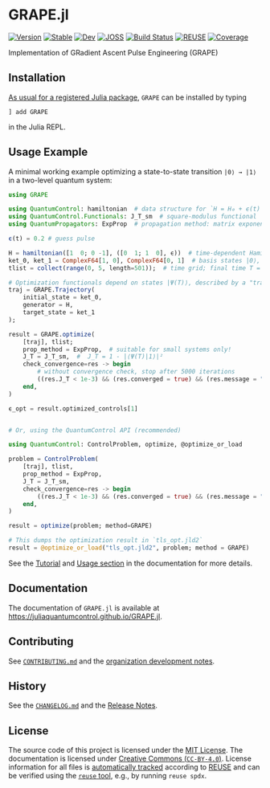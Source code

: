 <!--
SPDX-FileCopyrightText: © 2025 Michael Goerz <mail@michaelgoerz.net>

SPDX-License-Identifier: CC-BY-4.0
-->

# GRAPE.jl

[![Version](https://juliahub.com/docs/General/GRAPE/stable/version.svg)](https://juliahub.com/ui/Packages/General/GRAPE)
[![Stable](https://img.shields.io/badge/docs-stable-blue.svg)](https://juliaquantumcontrol.github.io/GRAPE.jl/)
[![Dev](https://img.shields.io/badge/docs-dev-blue.svg)](https://juliaquantumcontrol.github.io/GRAPE.jl/dev)
[![JOSS](https://joss.theoj.org/papers/25e7a240c129459ad160dd3fb9d009d8/status.svg)](https://joss.theoj.org/papers/25e7a240c129459ad160dd3fb9d009d8)
[![Build Status](https://github.com/JuliaQuantumControl/GRAPE.jl/workflows/CI/badge.svg)](https://github.com/JuliaQuantumControl/GRAPE.jl/actions)
[![REUSE](https://github.com/JuliaQuantumControl/GRAPE.jl/actions/workflows/REUSE.yml/badge.svg)](https://github.com/JuliaQuantumControl/GRAPE.jl/actions/workflows/REUSE.yml)
[![Coverage](https://codecov.io/gh/JuliaQuantumControl/GRAPE.jl/branch/master/graph/badge.svg)](https://codecov.io/gh/JuliaQuantumControl/GRAPE.jl)

Implementation of GRadient Ascent Pulse Engineering (GRAPE)

## Installation

[As usual for a registered Julia package](https://docs.julialang.org/en/v1/stdlib/Pkg/), `GRAPE` can be installed by typing

```
] add GRAPE
```

in the Julia REPL.

## Usage Example

A minimal working example optimizing a state-to-state transition `|0⟩ → |1⟩` in a two-level quantum system:

```julia
using GRAPE

using QuantumControl: hamiltonian  # data structure for `H = H₀ + ϵ(t) H₁`
using QuantumControl.Functionals: J_T_sm  # square-modulus functional
using QuantumPropagators: ExpProp  # propagation method: matrix exponentiation

ϵ(t) = 0.2 # guess pulse

H = hamiltonian([1  0; 0 -1], ([0  1; 1  0], ϵ))  # time-dependent Hamiltonian
ket_0, ket_1 = ComplexF64[1, 0], ComplexF64[0, 1]  # basis states |0⟩, |1⟩
tlist = collect(range(0, 5, length=501));  # time grid; final time T = 5.0

# Optimization functionals depend on states |Ψ(T)⟩, described by a "trajectory"
traj = GRAPE.Trajectory(
    initial_state = ket_0,
    generator = H,
    target_state = ket_1
);

result = GRAPE.optimize(
    [traj], tlist;
    prop_method = ExpProp,  # suitable for small systems only!
    J_T = J_T_sm,  #  J_T = 1 - |⟨Ψ(T)|1⟩|²
    check_convergence=res -> begin
        # without convergence check, stop after 5000 iterations
        ((res.J_T < 1e-3) && (res.converged = true) && (res.message = "J_T < 10⁻³"))
    end,
)

ϵ_opt = result.optimized_controls[1]


# Or, using the QuantumControl API (recommended)

using QuantumControl: ControlProblem, optimize, @optimize_or_load

problem = ControlProblem(
    [traj], tlist,
    prop_method = ExpProp,
    J_T = J_T_sm,
    check_convergence=res -> begin
        ((res.J_T < 1e-3) && (res.converged = true) && (res.message = "J_T < 10⁻³"))
    end,
)

result = optimize(problem; method=GRAPE)

# This dumps the optimization result in `tls_opt.jld2`
result = @optimize_or_load("tls_opt.jld2", problem; method = GRAPE)
```

See the [Tutorial](https://juliaquantumcontrol.github.io/GRAPE.jl/stable/tutorial/) and [Usage section](https://juliaquantumcontrol.github.io/GRAPE.jl/stable/usage/) in the documentation for more details.

## Documentation

The documentation of `GRAPE.jl` is available at <https://juliaquantumcontrol.github.io/GRAPE.jl>.

## Contributing

See [`CONTRIBUTING.md`](https://github.com/JuliaQuantumControl/.github/blob/master/CONTRIBUTING.md#contributing-to-juliaquantumcontrol-packages) and the [organization development notes](https://github.com/JuliaQuantumControl#development).


[`QuantumControl.jl`]: https://github.com/JuliaQuantumControl/QuantumControl.jl#readme
[JuliaQuantumControl]: https://github.com/JuliaQuantumControl

## History

See the [`CHANGELOG.md`](CHANGELOG.md) and the [Release Notes](https://github.com/JuliaQuantumControl/GRAPE.jl/releases).

## License

The source code of this project is licensed under the [MIT License](LICENSE). The documentation is licensed under [Creative Commons (`CC-BY-4.0`)](https://creativecommons.org/licenses/by/4.0/deed.en). License information for all files is [automatically tracked](https://github.com/JuliaQuantumControl/GRAPE.jl/actions/workflows/REUSE.yml) according to [REUSE](https://reuse.software) and can be verified using the [`reuse` tool](https://github.com/fsfe/reuse-tool?tab=readme-ov-file#reuse), e.g., by running `reuse spdx`.
